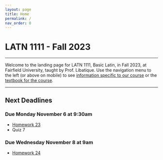 ```yaml
---
layout: page
title: Home
permalink: /
nav_order: 0
---
```


# LATN 1111 - Fall 2023

***

Welcome to the landing page for LATN 1111, Basic Latin, in Fall 2023, at Fairfield University, taught by Prof. Libatique. Use the navigation menu to the left (or above on mobile) to see [information specific to our course](/course_info) or the [textbook for the course](/textbook).

***

## Next Deadlines

### Due Monday November 6 at 9:30am
* [Homework 23](../homework/homework#homework-23-due-m-116)
* Quiz 7

### Due Wednesday November 8 at 9am
* [Homework 24](../homework/homework#homework-24-due-w-118)